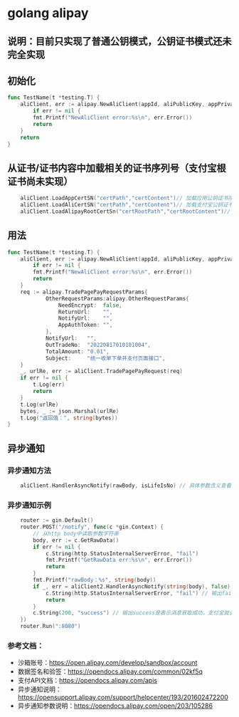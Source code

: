 # golang alipay

## 说明：目前只实现了普通公钥模式，公钥证书模式还未完全实现

## 初始化
```go
func TestName(t *testing.T) {
    aliClient, err := alipay.NewAliClient(appId, aliPublicKey, appPrivateKey, "RSA2", false)
        if err != nil {
        fmt.Printf("NewAliClient error:%s\n", err.Error())
        return
    }
    return
}
```

## 从证书/证书内容中加载相关的证书序列号（支付宝根证书尚未实现）
```go
    aliClient.LoadAppCertSN("certPath","certContent")// 加载应用公钥证书序列号SN
    aliClient.LoadAliCertSN("certPath","certContent")// 加载支付宝公钥证书序列号SN
    aliClient.LoadAlipayRootCertSn("certRootPath","certRootContent")// 加载支付宝根证书序列号SN
```

## 用法
```go
func TestName(t *testing.T) {
    aliClient, err := alipay.NewAliClient(appId, aliPublicKey, appPrivateKey, "RSA2", false)
        if err != nil {
        fmt.Printf("NewAliClient error:%s\n", err.Error())
        return
    }
    req := alipay.TradePagePayRequestParams{
            OtherRequestParams:alipay.OtherRequestParams{
                NeedEncrypt:  false,
                ReturnUrl:    "",
                NotifyUrl:    "",
                AppAuthToken: "",
            },
            NotifyUrl:   "",
            OutTradeNo:  "20220817010101004",
            TotalAmount: "0.01",
            Subject:     "统一收单下单并支付页面接口",
    }
    _, urlRe, err := aliClient.TradePagePayRequest(req)
    if err != nil {
        t.Log(err)
        return
    }
    t.Log(urlRe)
    bytes, _ := json.Marshal(urlRe)
    t.Log("返回值：", string(bytes))
}
```

## 异步通知
### 异步通知方法
```go
    aliClient.HandlerAsyncNotify(rawBody, isLifeIsNo) // 具体参数含义查看方法说明
```
### 异步通知示例
```go
    router := gin.Default()
	router.POST("/notify", func(c *gin.Context) {
		// 从http body中读取参数字符串
		body, err := c.GetRawData()
		if err != nil {
			c.String(http.StatusInternalServerError, "fail")
			fmt.Printf("GetRawData err:%s\n", err.Error())
			return
		}
		fmt.Printf("rawBody：%s", string(body))
		if _, err = aliClient2.HandlerAsyncNotify(string(body), false); err != nil {
			c.String(http.StatusInternalServerError, "fail") // 输出fail，表示消息获取失败，支付宝会重新发送消息到异步地址
			return
		}
		c.String(200, "success") // 输出success是表示消息获取成功，支付宝就会停止发送异步
	})
	router.Run(":8080")
```


### 参考文档：
* 沙箱账号：https://open.alipay.com/develop/sandbox/account
* 数据签名和验签：https://opendocs.alipay.com/common/02kf5q
* 支付API文档：https://opendocs.alipay.com/apis
* 异步通知说明：https://opensupport.alipay.com/support/helpcenter/193/201602472200
* 异步通知参数说明：https://opendocs.alipay.com/open/203/105286
